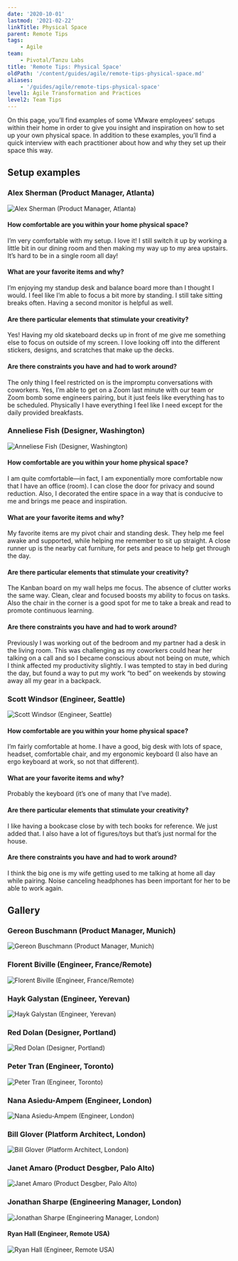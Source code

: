 ```yaml
---
date: '2020-10-01'
lastmod: '2021-02-22'
linkTitle: Physical Space
parent: Remote Tips
tags:
    - Agile
team:
    - Pivotal/Tanzu Labs
title: 'Remote Tips: Physical Space'
oldPath: '/content/guides/agile/remote-tips-physical-space.md'
aliases:
    - '/guides/agile/remote-tips-physical-space'
level1: Agile Transformation and Practices
level2: Team Tips
---
```


On this page, you’ll find examples of some VMware employees’ setups within their home in order to give you insight and inspiration on how to set up your own physical space. In addition to these examples, you’ll find a quick interview with each practitioner about how and why they set up their space this way.

## Setup examples

### Alex Sherman (Product Manager, Atlanta)

![Alex Sherman (Product Manager, Atlanta)](images/alex-sherman.jpg)

#### How comfortable are you within your home physical space?

I’m very comfortable with my setup. I love it! I still switch it up by working a little bit in our dining room and then making my way up to my area upstairs. It’s hard to be in a single room all day!

#### What are your favorite items and why?

I’m enjoying my standup desk and balance board more than I thought I would. I feel like I’m able to focus a bit more by standing. I still take sitting breaks often. Having a second monitor is helpful as well.

#### Are there particular elements that stimulate your creativity?

Yes! Having my old skateboard decks up in front of me give me something else to focus on outside of my screen. I love looking off into the different stickers, designs, and scratches that make up the decks.

#### Are there constraints you have and had to work around?

The only thing I feel restricted on is the impromptu conversations with coworkers. Yes, I’m able to get on a Zoom last minute with our team or Zoom bomb some engineers pairing, but it just feels like everything has to be scheduled. Physically I have everything I feel like I need except for the daily provided breakfasts.

### Anneliese Fish (Designer, Washington)

![Anneliese Fish (Designer, Washington)](images/anneliese-fish.jpg)

#### How comfortable are you within your home physical space?

I am quite comfortable—in fact, I am exponentially more comfortable now that I have an office (room). I can close the door for privacy and sound reduction. Also, I decorated the entire space in a way that is conducive to me and brings me peace and inspiration.

#### What are your favorite items and why?

My favorite items are my pivot chair and standing desk. They help me feel awake and supported, while helping me remember to sit up straight. A close runner up is the nearby cat furniture, for pets and peace to help get through the day.

#### Are there particular elements that stimulate your creativity?

The Kanban board on my wall helps me focus. The absence of clutter works the same way. Clean, clear and focused boosts my ability to focus on tasks. Also the chair in the corner is a good spot for me to take a break and read to promote continuous learning.

#### Are there constraints you have and had to work around?

Previously I was working out of the bedroom and my partner had a desk in the living room. This was challenging as my coworkers could hear her talking on a call and so I became conscious about not being on mute, which I think affected my productivity slightly. I was tempted to stay in bed during the day, but found a way to put my work “to bed” on weekends by stowing away all my gear in a backpack.

### Scott Windsor (Engineer, Seattle)

![Scott Windsor (Engineer, Seattle)](images/scott-windsor.jpg)

#### How comfortable are you within your home physical space?

I’m fairly comfortable at home. I have a good, big desk with lots of space, headset, comfortable chair, and my ergonomic keyboard (I also have an ergo keyboard at work, so not that different).

#### What are your favorite items and why?

Probably the keyboard (it’s one of many that I’ve made).

#### Are there particular elements that stimulate your creativity?

I like having a bookcase close by with tech books for reference. We just added that. I also have a lot of figures/toys but that’s just normal for the house.

#### Are there constraints you have and had to work around?

I think the big one is my wife getting used to me talking at home all day while pairing. Noise canceling headphones has been important for her to be able to work again.

## Gallery

### Gereon Buschmann (Product Manager, Munich)

![Gereon Buschmann (Product Manager, Munich)](images/gereon-buschmann.jpg)

### Florent Biville (Engineer, France/Remote)

![Florent Biville (Engineer, France/Remote)](images/florent-biville.jpg)

### Hayk Galystan (Engineer, Yerevan)

![Hayk Galystan (Engineer, Yerevan)](images/hayk-galystan.jpg)

### Red Dolan (Designer, Portland)

![Red Dolan (Designer, Portland)](images/red-dolan.jpg)

### Peter Tran (Engineer, Toronto)

![Peter Tran (Engineer, Toronto)](images/peter-tran.jpg)

### Nana Asiedu-Ampem (Engineer, London)

![Nana Asiedu-Ampem (Engineer, London)](images/nana-asiedu.jpg)

### Bill Glover (Platform Architect, London)

![Bill Glover (Platform Architect, London)](images/bill-glover.jpg)

### Janet Amaro (Product Desgber, Palo Alto)

![Janet Amaro (Product Desgber, Palo Alto)](images/janet-amaro.jpg)

### Jonathan Sharpe (Engineering Manager, London)

![Jonathan Sharpe (Engineering Manager, London)](images/jonathan-sharpe.jpg)

#### Ryan Hall (Engineer, Remote USA)

![Ryan Hall (Engineer, Remote USA)](images/ryan-hall.jpg)

<script>
    $(document).ready(function () {
        // Take all images in the "remote-physical-space", and wrap them in
        // an <a> tag with appropriate attributes.
        // We do this instead of using HTML in the .md file because:
        // 1. It keeps the .md file nice and understandable
        // 2. The src of markdown images may be modified by Hugo at build time.
        //    Therefore, it should be used as a source of truth for paths, rather
        //    than hardcoding path in some HTML.
        $('img')
            .filter(function(_, element) {
                return $(element).attr('src').indexOf('remote-physical-space') !== -1;
            })
            .wrap(function() {
                var element = $(this);
                var src = element.attr('src');
                var title = element.attr('alt');

                return $('<a></a>')
                    .attr('href', src)
                    .attr('title', title)
                    .attr('rel', 'gallery');
            });

        // Make all those "<a>" tags part of a lightbox gallery
        $("a[rel='gallery']").fancybox();
    });

</script>
